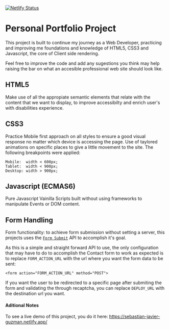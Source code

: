 [![Netlify Status](https://api.netlify.com/api/v1/badges/7129c594-abf1-4942-9bff-456bccfe430e/deploy-status)](https://app.netlify.com/sites/sebastian-javier-guzman/deploys)

# Personal Portfolio Project

This project is built to continue my journey as a Web Developer, practicing and improving me foundations and knowledge of HTML5, CSS3 and Javascript, the core of Client side rendering.

Feel free to improve the code and add any sugestions you think may help raising the bar on what an accesible professional web site should look like.

## HTML5

Make use of all the appropiate semantic elements that relate with the content that we want to display, to improve accessibilty and enrich user's with disabilities experience.

## CSS3

Practice Mobile first approach on all styles to ensure a good visual response no matter which device is accessing the page.
Use of taylored animations on specific places to give a little movement to the site.
The following breakpoints were applied:
```
Mobile:  width < 600px;
Tablet:  width < 900px;
Desktop: width > 900px;
```

## Javascript (ECMAS6)

Pure Javascript Vainilla Scripts built without using frameworks to manipulate Events or DOM content.

## Form Handling

Form functionality: to achieve form submission without setting a server, this projects uses the <a target="_blank" href="https://formsubmit.co/">`Form Submit`</a> API to accomplish it's goal.

As this is a simple and straight forward API to use, the only configuration that may have to do to accomplish the Contact form to work as expected is to replace `FORM_ACTION_URL` with the url where you want the form data to be sent:

```
<form action="FORM_ACTION_URL" method="POST">
```
If you want the user to be redirected to a specific page after submiting the form and validating the through recaptcha, you can replace `DEPLOY_URL` with the destination url you want.

#### Aditional Notes

To see a live demo of this project, you do it here: https://sebastian-javier-guzman.netlify.app/
